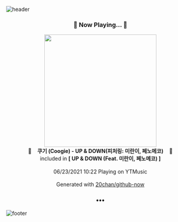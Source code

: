 ![header](https://capsule-render.vercel.app/api?type=wave&height=170&section=header&text=Hi.%20I'm%20SHIFT&fontColor=090707&fontAlignX=45&fontAlignY=65&fontSize=100)

<h3 align="center">🎵 Now Playing... 🎵</h3>
<p align="center">
  <a href="https://music.youtube.com/watch?v=KQOX8h_FcGc">
    <img width="300" src="https://lh3.googleusercontent.com/0uXRdCKNJCaz_lEL-iFzFxfj2usdPn-rbkJtBjp9wjL6M3A9ehPDFq5337XxMWhouiGI8v0iYLKDTeUzQQ">
  </a>
  <br>
  🎵&nbsp&nbsp&nbsp <b>쿠기 (Coogie) - UP & DOWN(피처링: 미란이, 페노메코)</b> &nbsp&nbsp&nbsp🎵
  <br>
  included in <b>[ UP & DOWN (Feat. 미란이, 페노메코) ]</b>
  
  <br />
  <br />
  06/23/2021 10:22 Playing on YTMusic
  <br />
  <br />
  Generated with <a href="https://github.com/20chan/github-now">20chan/github-now</a>
</p>

<h3 align="center">•••</h3>

![footer](https://capsule-render.vercel.app/api?type=wave&height=150&section=footer)
